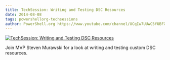 ```yaml
---
title: TechSession: Writing and Testing DSC Resources
date: 2014-08-08
tags: powershellorg-techsessions
author: PowerShell.org https://www.youtube.com/channel/UCqIw7UUwC5fUBFXYX68aMrQ
---
```


[![TechSession: Writing and Testing DSC Resources](https://i2.ytimg.com/vi/yRdlGgVpRbE/hqdefault.jpg "TechSession: Writing and Testing DSC Resources")](https://www.youtube.com/watch?v=yRdlGgVpRbE)

Join MVP Steven Murawski for a look at writing and testing custom DSC resources.
